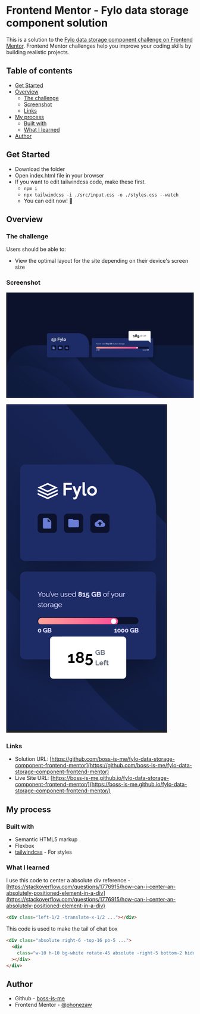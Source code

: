 # Frontend Mentor - Fylo data storage component solution

This is a solution to the [Fylo data storage component challenge on Frontend Mentor](https://www.frontendmentor.io/challenges/fylo-data-storage-component-1dZPRbV5n). Frontend Mentor challenges help you improve your coding skills by building realistic projects.

## Table of contents

- [Get Started](#get-started)
- [Overview](#overview)
  - [The challenge](#the-challenge)
  - [Screenshot](#screenshot)
  - [Links](#links)
- [My process](#my-process)
  - [Built with](#built-with)
  - [What I learned](#what-i-learned)
- [Author](#author)

## Get Started

- Download the folder
- Open index.html file in your browser
- If you want to edit tailwindcss code, make these first.
  - `npm i`
  - `npx tailwindcss -i ./src/input.css -o ./styles.css --watch`
  - You can edit now! 🎉

## Overview

### The challenge

Users should be able to:

- View the optimal layout for the site depending on their device's screen size

### Screenshot

![desktop-design](./my-design/desktop.png)

![mobile-design](./my-design/mobile.png)

### Links

- Solution URL: [https://github.com/boss-is-me/fylo-data-storage-component-frontend-mentor](https://github.com/boss-is-me/fylo-data-storage-component-frontend-mentor)
- Live Site URL: [https://boss-is-me.github.io/fylo-data-storage-component-frontend-mentor/](https://boss-is-me.github.io/fylo-data-storage-component-frontend-mentor/)

## My process

### Built with

- Semantic HTML5 markup
- Flexbox
- [tailwindcss](https://tailwindcss.com/) - For styles

### What I learned

I use this code to center a absolute div
reference - [https://stackoverflow.com/questions/1776915/how-can-i-center-an-absolutely-positioned-element-in-a-div](https://stackoverflow.com/questions/1776915/how-can-i-center-an-absolutely-positioned-element-in-a-div)

```html
<div class="left-1/2 -translate-x-1/2 ..."></div>
```

This code is used to make the tail of chat box

```html
<div class="absolute right-6 -top-16 pb-5 ...">
  <div
    class="w-10 h-10 bg-white rotate-45 absolute -right-5 bottom-2 hidden lg:block"
  ></div>
</div>
```

## Author

- Github - [boss-is-me](https://github.com/boss-is-me)
- Frontend Mentor - [@phonezaw](https://www.frontendmentor.io/profile/phonezaw)
